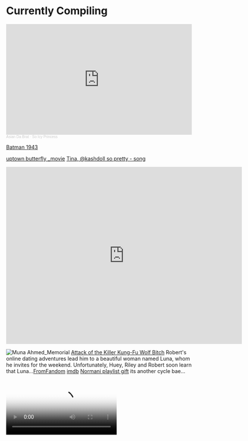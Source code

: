 # Currently Compiling
<iframe width="100%" height="300" scrolling="no" frameborder="no" allow="autoplay" src="https://w.soundcloud.com/player/?url=https%3A//api.soundcloud.com/playlists/904236316&color=%2300cbff&auto_play=false&hide_related=false&show_comments=true&show_user=true&show_reposts=false&show_teaser=true&visual=true"></iframe><div style="font-size: 10px; color: #cccccc;line-break: anywhere;word-break: normal;overflow: hidden;white-space: nowrap;text-overflow: ellipsis; font-family: Interstate,Lucida Grande,Lucida Sans Unicode,Lucida Sans,Garuda,Verdana,Tahoma,sans-serif;font-weight: 100;"><a href="https://soundcloud.com/asiandabratdoll" title="Asian Da Brat" target="_blank" style="color: #cccccc; text-decoration: none;">Asian Da Brat</a> · <a href="https://soundcloud.com/asiandabratdoll/sets/so-icy-princess-1" title="So Icy Princess" target="_blank" style="color: #cccccc; text-decoration: none;">So Icy Princess</a></div>

[Batman 1943](https://archive.org/details/batman-1943-episode-01)

[uptown butterfly _movie](https://youtu.be/UVhDEN4o7zk?si=c4evez9O4c5Z5SAB) [Tina, @kashdoll so pretty - song](https://youtu.be/-mv0YNUCoj4?si=YE7jtcVRzWUrPwcj) 

<iframe src="https://archive.org/embed/vid-20240813-131725" width="640" height="480" frameborder="0" webkitallowfullscreen="true" mozallowfullscreen="true" allowfullscreen></iframe>

![Muna Ahmed_Memorial](https://pbs.twimg.com/media/GULEQmebcAAhekm?format=jpg&name=large)
[Attack of the Killer Kung-Fu Wolf Bitch](https://boondocks.fandom.com/wiki/Attack_of_the_Killer_Kung-Fu_Wolf_Bitch) 
Robert's online dating adventures lead him to a beautiful woman named Luna, whom he invites for the weekend. Unfortunately, Huey, Riley and Robert soon learn that Luna...[FromFandom](https://boondocks.fandom.com/wiki/Attack_of_the_Killer_Kung-Fu_Wolf_Bitch) [imdb](https://www.imdb.com/title/tt1143232/) [Normani playlist gift](https://youtu.be/wGpJbD9h-J0?si=zaSExbm4087w_yCi) its another cycle bae...

<video controls  height="auto" poster="https://y.yarn.co/b678ced7-1052-4c22-be48-2fc2c2f7ebc6_text.gif">

<source src="https://archive.org/download/the-boondocks-complete/Season%202/The%20Boondocks%20-%20S02E06%20-%20Attack%20of%20the%20Killer%20Kung-Fu%20Wolf%20Bitch.mp4" type="video/mp4" />    
<source src="https://archive.org/download/the-boondocks-complete/Season%202/The%20Boondocks%20-%20S02E06%20-%20Attack%20of%20the%20Killer%20Kung-Fu%20Wolf%20Bitch.mp4" type="video/mp4" />
      
Download the
        or
      <a href="https://archive.org/download/the-boondocks-complete/Season%202/The%20Boondocks%20-%20S02E06%20-%20Attack%20of%20the%20Killer%20Kung-Fu%20Wolf%20Bitch.mp4">MP4</a>
        video.
</video>


[What Are Raw Images?](https://solarsystem.nasa.gov/raw-images/what-are-raw-images/)
<cite>[Taken from webpage](https://science.nasa.gov/solar-system/)</cite>
Raw images are photos from space missions that NASA provides online for easy public access in their original (usually monochrome) appearance, largely untouched by image processing software. Raw images, in this context, are generally not the same as truly "raw" science data – meaning the original image data format returned to Earth by spacecraft. They're more like high-quality previews of data received from missions. - [Why NASA offers raw images]() NASA space missions return lots of images to Earth ­– far more than featured images the agency posts on the web and in social media. For example, a long-lived mission like Cassini could return hundreds of thousands of images over its lifetime.

[Rings of Saturn](https://solarsystem.nasa.gov/raw_images/158252/?layout=hds)
![Rings](https://science.nasa.gov/wp-content/uploads/2023/10/W00083940.jpg?w=640&format=webp) 

<div class="container">
  <h1><a href="https://mars.nasa.gov/msl/multimedia/raw-images/?order=sol+desc%2Cinstrument_sort+asc%2Csample_type_sort+asc%2C+date_taken+desc&per_page=50&page=0&mission=msl">Mars Science Laboratory: Curiosity Raw Images</a></h1>

  <div class="gallery-wrap">
    <div class="item item-1"></div>
    <div class="item item-2"></div>
    <div class="item item-3"></div>
    <div class="item item-4"></div>
    <div class="item item-5"></div>
  </div>
 </div>

<div class="social">
  <a href="https://twitter.com/StefCharle" target="_blank">
    <img src="https://s3-us-west-2.amazonaws.com/s.cdpn.io/149103/twitter.svg" alt="">
  </a>

</div>

[Watch The Boondocks (Complete Series) on Archive.org](https://archive.org/details/the-boondocks-complete)
[Local TinGz on https://thakarashard.github.io/](https://thakarashard.github.io/civic01)
[Barrington Levy - Under Mi Sensi](https://www.youtube.com/watch?v=uozhx1xeTDg) [Ganja Smuggling - Eek-A-Mouse](https://www.youtube.com/watch?v=UR9Cj5UyVbM) [Bob Marley Tuff Gong Studio Rehearsal 1980 Full session](https://youtu.be/aXIDAd68ThI?si=mUAb-e0AyfKAPdjO) [Nas - Take it in Blood - hiphop](https://youtu.be/pmmnzusZZMU?si=j9p5MfQSv4Wn9YfR) [I Chase the Devil Max Romero](https://www.youtube.com/watch?v=zM4HXY1cLIY)

<iframe src="https://archive.org/embed/vid-20240802-073544" width="640" height="480" frameborder="0" webkitallowfullscreen="true" mozallowfullscreen="true" allowfullscreen></iframe>

[JPL and the Space Age: The Hunt for Space Rocks](https://www.youtube.com/watch?v=1wNzTyu36WA) [JPL and the Space Age: Landing on Mars](https://youtu.be/7aKewWHXXRE?si=MouyInZGPsjt8Yw6) 
[Hubble Space Telescope, Planet 9, Curiosity Mars Rover, Cosmic Roulette  60 Minutes Full Episodes](https://youtu.be/ZYlALC1Pmv4?si=0GnKqpjKQmyYaxFw) 
[Inside SpaceX's Mission to Send Humans into Deep Space  Foreign Correspondent](https://youtu.be/qInkR8P7q3M?si=uG4WNpxUxhCW0Igj) 
[Mars Direct 3  A Proposal for SpaceX's Mars Program  Miguel Gurrea](https://youtu.be/YA7YQcA9Waw?si=LTJHZDvY65gHNnjG)
 [JPL and the Space Age: The Changing Face of Mars](https://www.youtube.com/watch?v=eaSaVanPysA)
  [Why Does NASA Want to Explore Jupiter’s Ocean Moon? (Europa Clipper Science Overview)](https://youtu.be/GXMA-04CADw?si=L9-7PuPzn1ysh5jN)
   [NASA's Breathtaking Findings on Ganymede: Exploring the Marvels of Jupiter's Largest Moon](https://youtu.be/s94XNsypTeo?si=YmvkYYiem5DdPAQo)
    [NASA's Next-Generation Solar Sail Mission](https://youtu.be/rfYLnbw7iu8?si=hcTrcU6zOGLUyHgx)

<div class="playlist">
<figure class=" track">
<IMG src="https://i.discogs.com/IZW09_FtTLqJ_5902JW6OL6o1F37o9LdDFXg7UMorE8/rs:fit/g:sm/q:90/h:594/w:594/czM6Ly9kaXNjb2dz/LWRhdGFiYXNlLWlt/YWdlcy9SLTEwMzM0/MDEtMTI5MjA3NTEx/Ny5qcGVn.jpeg" />
    
 <figcaption> In The World Akinyele 
    </figcaption>
    <audio controls loop>
      <source src="https://archive.org/download/akinyele-putitinyourmouth/03-In%20The%20World.mp3">
      Your browser dose not Support the audio Tag
    </audio>
  </figure>

<figure class=" track">
    <IMG src="https://ia904503.us.archive.org/15/items/nas-the-lost-tapes-2/II/cover.jpg?cnt=0" />
    
 <figcaption>naS - wAR aGAINST lOVE
    </figcaption>
    <audio controls loop>
      <source src="https://archive.org/download/nas-the-lost-tapes-2/II/09-War%20Against%20Love.mp3">
      Your browser dose not Support the audio Tag
    </audio>
  </figure>
<figure class=" track">
    <IMG src="https://ia904503.us.archive.org/15/items/nas-the-lost-tapes-2/II/cover.jpg?cnt=0" />
    
 <figcaption>naS - nO bAD eNERGY 
    </figcaption>
    <audio controls loop>
      <source src="https://archive.org/download/nas-the-lost-tapes-2/II/01-No%20Bad%20Energy.mp3">
      Your browser dose not Support the audio Tag
    </audio>
  </figure>

<figure class=" track">
    <IMG src="https://ia904509.us.archive.org/30/items/jay-z-the-dynasty-roc-la-familia/The%20Dynasty%20Roc%20La%20Familia/cover.jpg?cnt=0" />
    
 <figcaption>JayZ/Beenie/MemphBleek - Change The Game
    </figcaption>
    <audio controls loop>
      <source src="https://archive.org/download/jay-z-the-dynasty-roc-la-familia/The%20Dynasty%20Roc%20La%20Familia/02-Change%20The%20Game%20%28Ft.%20Beanie%20Sigel%20%26%20Memphis%20Bleek%29.mp3">
      Your browser dose not Support the audio Tag
    </audio>
  </figure>
      </div>



[RICK JAMES ON JUDGE JOE BROWN](https://youtu.be/CKSZNMxgPQg?si=Ye-z-mR4i-nGyp2t) 
[Dr. Umar Says Kamala Harris Is Not For Black People and Calls Her Out For Marrying A White Man.](https://www.youtube.com/watch?v=Y4qUjZe6Y6M) [Kamala Harris Is Not Black, She’s Lazy and Flirts To Get What She Wants.](https://youtu.be/xmcqcbC16OU?si=vuvB8Z0N93VnRtcB) [Candace Owens On Black America, Congressional Puppets, Donald Trump, Kanye West, T.I. + More](https://youtu.be/goIrzPIh8yA?si=EWby97cSoGsujftz) [Jasmine Crockett Says Our Freedoms Are On The Line, Talks Kamala's Running Mate, Supreme Court +More](https://youtu.be/ytCCI9ACHe8?si=-zGwEwShAPyMF1hu)
[Read More ricothaka.github.io/worknotes](https://ricothaka.github.io/computer) Normani its becoming a great record in real time, ill wait a lil longer 4 u 2 du mmy papprwrk [Compiling:TheBlog~NewPost[thakarashard.github.io dump 731]](https://ricothaka.github.io/compiling/thakarashard731) [Time's Up · O.C.](https://youtu.be/6gNmCGQRpcc?si=jswkjh0iBkx2EDB6)
[Must Be dues - Melba Moore - song](https://www.youtube.com/watch?v=Cg1j3kMD2a4) [![.github/workflows/ci.yaml](https://github.com/pages-themes/leap-day/actions/workflows/ci.yaml/badge.svg)](https://github.com/pages-themes/leap-day/actions/workflows/ci.yaml) [![Gem Version](https://badge.fury.io/rb/jekyll-theme-leap-day.svg)](https://badge.fury.io/rb/jekyll-theme-leap-day)


Androiding 
[Smart Phone Screenshare](https://archive.org/details/screen-20240731-050451_202408)

[Fraggle Rock: The Animated Series](https://archive.org/details/fraggle-toon) [Fraggle Rock](https://archive.org/details/MashSeries) [Robo Cop The Complete Series](https://archive.org/details/RoboCopTheCompleteSeries) [Fraggle Rock UK (Rare Episodes)](https://archive.org/details/fraggle-rock-uk)



[Santa Monica Kelp](https://youtu.be/7nrLdR-HN2w?si=TYf4lsesCWpmusxC)

[kelp on vimeo](https://vimeo.com/807485736)

[Kelp restoration Santa Monica Bay](https://www.pinwheel.earth/projects/kelp-restoration-santa-monica-bay) [The Bay Foundation](https://www.instagram.com/thebayfoundation/?locale=es) [Kelp Us Kelp You - How Kelp Can Help in a Changing Climate (the bay foundation)](https://www.youtube.com/watch?v=ZpGZHn9Q8BQ) [Impacts of Kelp Forests on Ocean Acidification in Santa Monica Bay](https://www.ioes.ucla.edu/project/the-bay-foundation/) [ June 15, 2017 By kelpteamIn #blog](https://kelpteam.wordpress.com/blog/)

![divermaimer](https://www.ioes.ucla.edu/wp-content/uploads/2017/02/impacts-of-kelp-forests-on-ocean-acidification-in-santa-monica-bay-800x450.jpg)
![UCLA](https://www.ioes.ucla.edu/wp-content/themes/uclaioes/assets/images/ucla-ioes-logo.svg)

[Kelp Forest Restoration Project Begins off Southern California Coast](https://response.restoration.noaa.gov/about/media/kelp-forest-restoration-project-begins-southern-california-coast.html)


> After 15 years of scientific monitoring, research, and planning, the Santa Monica Bay Restoration Foundation (SMBRF), with funding and technical assistance from NOAA's Montrose Settlements Restoration Program (MSRP), begins a large-scale kelp forest restoration project off the coast of California's Palos Verdes peninsula this July.

Are the rocks he is picking those urchins from a part of a reef? I got the idead from WarnerBrothers and otehr [LocalCartoons](https://www.b98.tv/videos_categories/studios/)


![NOAA DiVER](https://response.restoration.noaa.gov/sites/default/files/images/13/montrose-volunteer-diver-removing-urchin-barren_2009-8-13_noaa-david-whitting_472.jpg)

![curiosity](https://mars.nasa.gov/msl-raw-images/proj/msl/redops/ods/surface/sol/04258/opgs/edr/ncam/NRB_775492033EDR_S1080792NCAM00594M_.JPG)
[Front_Left_Hazcam:Two_Year_Movie](https://science.nasa.gov/resource/front-left-hazcam-two-year-movie/)

<video controls  height="auto" poster="https://science.nasa.gov/wp-content/uploads/2024/03/48025_FRHTwoYearMovie.gif">

<source src="https://science.nasa.gov/wp-content/uploads/2024/03/20230217FrontLeftHazcamTwoYearMovie-1280.mp4" type="video/mp4" />    
<source src="https://github.com/ricoThaka/ricothaka.github.io/raw/master/assets/PerseveranceTwoYearMovie.mp4" type="video/mp4" />
      
        Download the
        or
        <a href="">MP4</a>
        video.
</video>


![perserverance](https://mars.nasa.gov/mars2020-raw-images/pub/ods/surface/sol/00297/ids/edr/browse/zcam/ZR0_0297_0693322301_098ECM_N0090000ZCAM01012_026050J01_1200.jpg)
https://mars.nasa.gov/mars2020/multimedia/raw-images/ZR0_0297_0693322301_098ECM_N0090000ZCAM01012_026050J
[International Space Station Operations (June 28, 2024)](https://www.youtube.com/live/u-BGAPuzxZU?si=9TTR6kH--bpQE5c3)
[Perseverance Rover's Descent and Touchdown on Mars](https://svs.gsfc.nasa.gov/31250) 
[Perseverance Rover’s Descent and Touchdown on Mars: Onboard Camera Views](https://science.nasa.gov/wp-content/uploads/2024/03/45703_JPL-20210222-M2020f-0001-Perseverance_Rovers_Descent_and_Touchdown_on_Mars-1.mp4)

>NASA's Mars 2020 Perseverance mission captured thrilling footage of its rover landing in Mars' Jezero Crater on Feb. 18, 2021. The real footage in this video was captured by several cameras that are part of the rover's entry, descent, and landing suite. The views include a camera looking down from the spacecraft's descent stage (a kind of rocket-powered jet pack that helps fly the rover to its landing site), a camera on the rover looking up at the descent stage, a camera on the top of the aeroshell (a capsule protecting the rover) looking up at that parachute, and a camera on the bottom of the rover looking down at the Martian surface.

<video controls width="100%" height="auto" poster="https://www.nasa.gov/wp-content/uploads/2021/06/pia24542-perseverances-selfie-with-ingenuity-1041.jpg">
    
<source src="https://svs.gsfc.nasa.gov/vis/a030000/a031200/a031250/Perseverance-landing-1080p.mp4" type="video/mp4" />
         Download the
        or
<a href="https://svs.gsfc.nasa.gov/vis/a030000/a031200/a031250/Perseverance-landing-1080p.mp4">MP4</a>
        video.
</video>    

[15 Second Clip of Parachute Deployment(MP4) (18.86 MB)](https://science.nasa.gov/wp-content/uploads/2024/03/45732_nasa_perseverance_parachute_deployment.mp4)

[Rashards Archive Uploads](https://archive.org/details/@thakaserika_selassie_kelly)




[Play Retro SNK Neo Geo games online | NEOGEOFUN](https://www.neogeofun.com/)
[Marvel Super Heroes Vs Street Fighter (970625 USA)](https://www.retrogames.cc/arcade-games/marvel-super-heroes-vs-street-fighter-970625-usa.html#)

[Screen Recording 2024 07 29 4.53.08 PM](https://archive.org/details/screen-recording-2024-07-29-4.53.08-pm)





![MEGADRiVE](https://upload.wikimedia.org/wikipedia/commons/f/fd/JP_MegaDrive_Logo.gif)

[Sonic the Hedgehog Rev 1](https://archive.org/details/sg_Sonic_the_Hedgehog_Rev_1_1991_Sega_JP-KR_en)
Sonic the Hedgehog (ソニック・ザ・ヘッジホッグ Sonikku za Hejjihoggu?) is a platform video game developed by Sonic Team and published by Sega for the Sega Mega Drive/Genesis. First released in North America, Europe, and Australia on June 23, 1991, the game is the first installment in the Sonic the Hedgehog series 



![Sonic1 Not For Resale](https://www.lifewire.com/thmb/8ncd0X34c6dglK5uEdM60asZn8Y=/1500x0/filters:no_upscale():max_bytes(150000):strip_icc()/Sonic_the_Hedgehog_Coverart-4-5b958f8ac9e77c0082ee596c.jpg)" 








![linkedin](https://pbs.twimg.com/media/GILuiVmbEAAyRtH?format=jpg&name=large)

















[Contact](https://youtu.be/oG6y0mmI0N4?si=dPt23E0Ky8dxleUV) "We are not alone..." Two-time Academy Award-winner Jodie Foster and Hollywood's brightest new star, Matthew McConaughey, shine in this spellbinding drama of a dedicated astronomer's quest to make first Contact. Despite scorn from her colleagues...[imdb](https://www.imdb.com/title/tt0118884/) [Glamour Life](https://www.youtube.com/watch?v=1QnOCkQLTC0) 



The Landsat 8 & 9 Active Fire and Thermal Anomalies product, generated from the Landsat Operational Land Imager (OLI) shows active fire detections and thermal anomalies, such as volcanoes, and gas flares.

[Real Bout Fatal Fury 2 - The Newcomers (Korean release)](https://www.retrogames.cc/arcade-games/real-bout-fatal-fury-2-the-newcomers-korean-release.html)
<iframe src="https://archive.org/embed/arcade_svc" width="560" height="384" frameborder="0" webkitallowfullscreen="true" mozallowfullscreen="true" allowfullscreen></iframe>






<object data="https://murray-lab.caltech.edu/CTX/V01/SceneView/MurrayLabCTXmosaic.html" width="100%" height=400px >
    </object>

`91317e3be9d44dd75.7196870102` [twitterauth](#)



[Read More ricothaka.github.io/computer](https://ricothaka.github.io/computer)






[Heltah Skeltah & OGC - Leflaur Leflah Eshkoshka](https://www.youtube.com/watch?v=i4sW3jJuVDg) 



    











[back](./)
